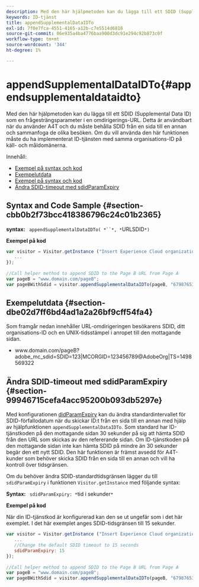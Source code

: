 ```yaml
---
description: Med den här hjälpmetoden kan du lägga till ett SDID (Supplemental Data ID) som en frågesträngsparameter i en omdirigerings-URL. Detta är användbart när du använder A4T och du måste behålla SDID från en sida till en annan och sammanfoga de olika besöken. Om du vill använda den här funktionen måste du ha implementerat ID-tjänsten med samma organisations-ID på käll- och måldomänerna.
keywords: ID-tjänst
title: appendSupplementalDataIDTo
exl-id: 7f0e7fca-4551-4165-a12b-c7e5514d6818
source-git-commit: 06e935a4ba4776baa900d3dc91e294c92b873c0f
workflow-type: tm+mt
source-wordcount: '344'
ht-degree: 1%

---
```


# appendSupplementalDataIDTo{#appendsupplementaldataidto}

Med den här hjälpmetoden kan du lägga till ett SDID (Supplemental Data ID) som en frågesträngsparameter i en omdirigerings-URL. Detta är användbart när du använder A4T och du måste behålla SDID från en sida till en annan och sammanfoga de olika besöken. Om du vill använda den här funktionen måste du ha implementerat ID-tjänsten med samma organisations-ID på käll- och måldomänerna.

Innehåll:

<ul class="simplelist"> 
 <li> <a href="../../library/get-set/appendsupplementaldataidto.md#section-cbb0b2f73bcc418386796c24c01b2365" format="dita" scope="local"> Exempel på syntax och kod  </a> </li> 
 <li> <a href="../../library/get-set/appendsupplementaldataidto.md#section-dbe02d7ff6bd4ad1a2a26bf9cff54fa4" format="dita" scope="local"> Exempelutdata  </a> </li> 
 <li> <a href="../../library/get-set/appendsupplementaldataidto.md#section-cbb0b2f73bcc418386796c24c01b2365" format="dita" scope="local"> Exempel på syntax och kod  </a> </li> 
 <li> <a href="../../library/get-set/appendsupplementaldataidto.md#section-99946715cefa4acc95200b093db5297e" format="dita" scope="local"> Ändra SDID-timeout med sdidParamExpiry  </a> </li> 
</ul>

## Syntax and Code Sample {#section-cbb0b2f73bcc418386796c24c01b2365}

**syntax:** ` appendSupplementalDataIDTo( *``*, *`URLSDID`*)`

**Exempel på kod**

```js
var visitor = Visitor.getInstance ("Insert Experience Cloud organization ID here",{ 
   ... 
}); 
 
//Call helper method to append SDID to the Page B URL from Page A 
var pageB = "www.domain.com/pageB"; 
var pageBWithSdid = visitor.appendSupplementalDataIDTo(pageB, "67987653465787219");
```

## Exempelutdata {#section-dbe02d7ff6bd4ad1a2a26bf9cff54fa4}

Som framgår nedan innehåller URL-omdirigeringen besökarens SDID, ditt organisations-ID och en UNIX-tidsstämpel i anropet till den mottagande sidan.

<ul class="simplelist"> 
 <li> <span class="codeph"> www.domain.com/pageB?adobe_mc_sdid=SDID=123|MCORGID=123456789@AdobeOrg|TS=1498569322  </span> </li> 
</ul>

## Ändra SDID-timeout med sdidParamExpiry {#section-99946715cefa4acc95200b093db5297e}

Med konfigurationen [didParamExpiry](../../library/function-vars/sdidparamexpiry.md#reference-cef3fd03c43b4772b2422e220b40a458) kan du ändra standardintervallet för SDID-förfallodatum när du skickar ID:t från en sida till en annan med hjälp av hjälpfunktionen `appendSupplementalDataIDTo`. Som standard har ID-tjänstkoden på den mottagande sidan 30 sekunder på sig att hämta SDID från den URL som skickas av den refererande sidan. Om ID-tjänstkoden på den mottagande sidan inte kan hämta SDID på mindre än 30 sekunder begär den ett nytt SDID. Den här funktionen är främst avsedd för A4T-kunder som behöver skicka SDID från en sida till en annan och vill ha kontroll över tidsgränsen.

Om du behöver ändra SDID-standardtidsgränsen lägger du till `sdidParamExpiry` i funktionen `Visitor.getInstance` med följande syntax:

**Syntax:** ` sdidParamExpiry: *`tid i sekunder`*`

**Exempel på kod**

När din ID-tjänstkod är konfigurerad kan den se ut ungefär som i det här exemplet. I det här exemplet anges SDID-tidsgränsen till 15 sekunder.

```js
var visitor = Visitor.getInstance ("Insert Experience Cloud organization ID here",{ 
   ... 
   //Change the default SDID timeout to 15 seconds 
   sdidParamExpiry: 15 
}); 
 
//Call helper method to append SDID to the Page B URL from Page A 
var pageB = "www.domain.com/pageB"; 
var pageBWithSdid = visitor.appendSupplementalDataIDTo(pageB, "67987653465787219"); 
```
